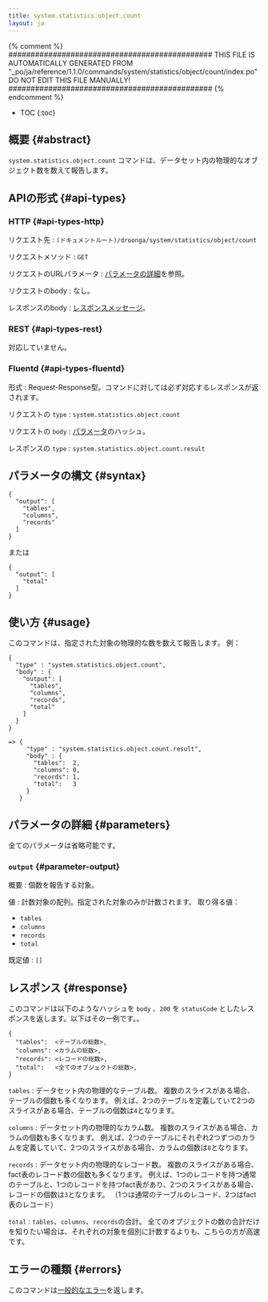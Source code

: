 ```yaml
---
title: system.statistics.object.count
layout: ja
---
```


{% comment %}
##############################################
  THIS FILE IS AUTOMATICALLY GENERATED FROM
  "_po/ja/reference/1.1.0/commands/system/statistics/object/count/index.po"
  DO NOT EDIT THIS FILE MANUALLY!
##############################################
{% endcomment %}


* TOC
{:toc}

## 概要 {#abstract}

`system.statistics.object.count` コマンドは、データセット内の物理的なオブジェクト数を数えて報告します。

## APIの形式 {#api-types}

### HTTP {#api-types-http}

リクエスト先
: `(ドキュメントルート)/droonga/system/statistics/object/count`

リクエストメソッド
: `GET`

リクエストのURLパラメータ
: [パラメータの詳細](#parameters)を参照。

リクエストのbody
: なし。

レスポンスのbody
: [レスポンスメッセージ](#response)。

### REST {#api-types-rest}

対応していません。

### Fluentd {#api-types-fluentd}

形式
: Request-Response型。コマンドに対しては必ず対応するレスポンスが返されます。

リクエストの `type`
: `system.statistics.object.count`

リクエストの `body`
: [パラメータ](#parameters)のハッシュ。

レスポンスの `type`
: `system.statistics.object.count.result`

## パラメータの構文 {#syntax}

    {
      "output": [
        "tables",
        "columns",
        "records"
      ]
    }

または

    {
      "output": [
        "total"
      ]
    }

## 使い方 {#usage}

このコマンドは、指定された対象の物理的な数を数えて報告します。
例：

    {
      "type" : "system.statistics.object.count",
      "body" : {
        "output": [
          "tables",
          "columns",
          "records",
          "total"
        ]
      }
    }
    
    => {
         "type" : "system.statistics.object.count.result",
         "body" : {
           "tables":  2,
           "columns": 0,
           "records": 1,
           "total":   3
         }
       }


## パラメータの詳細 {#parameters}

全てのパラメータは省略可能です。

### `output` {#parameter-output}

概要
: 個数を報告する対象。

値
: 計数対象の配列。指定された対象のみが計数されます。
  取り得る値：
  
   * `tables`
   * `columns`
   * `records`
   * `total`

既定値
: `[]`


## レスポンス {#response}

このコマンドは以下のようなハッシュを `body` 、`200` を `statusCode` としたレスポンスを返します。以下はその一例です。。

    {
      "tables":  <テーブルの総数>,
      "columns": <カラムの総数>,
      "records": <レコードの総数>,
      "total":   <全てのオブジェクトの総数>,
    }

`tables`
: データセット内の物理的なテーブル数。
  複数のスライスがある場合、テーブルの個数も多くなります。
  例えば、2つのテーブルを定義していて2つのスライスがある場合、テーブルの個数は`4`となります。

`columns`
: データセット内の物理的なカラム数。
  複数のスライスがある場合、カラムの個数も多くなります。
  例えば、2つのテーブルにそれぞれ2つずつのカラムを定義していて、2つのスライスがある場合、カラムの個数は`8`となります。

`records`
: データセット内の物理的なレコード数。
  複数のスライスがある場合、fact表のレコード数の個数も多くなります。
  例えば、1つのレコードを持つ通常のテーブルと、1つのレコードを持つfact表があり、2つのスライスがある場合、レコードの個数は`3`となります。
  （1つは通常のテーブルのレコード、2つはfact表のレコード）

`total`
: `tables`、`columns`、`records`の合計。
  全てのオブジェクトの数の合計だけを知りたい場合は、それぞれの対象を個別に計数するよりも、こちらの方が高速です。

## エラーの種類 {#errors}

このコマンドは[一般的なエラー](/reference/message/#error)を返します。
